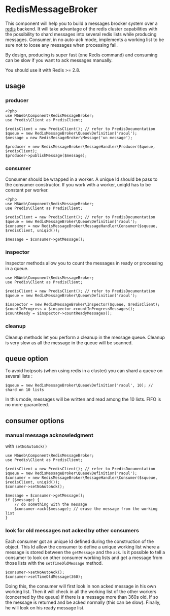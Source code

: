 # RedisMessageBroker

This component will help you to build a messages brocker system over a [redis](redis.io) backend. It will take advantage of the redis cluster capabilities with the possibility to shard messages into several redis lists while producing messages. Consumer, in no auto-ack mode, implements a working list to be sure not to loose any messages when processing fail. 
 
By design, producing is super fast (one Redis command) and consuming can be slow if you want to ack messages manually.
 
You should use it with Redis >= 2.8.

## usage 

### producer

```
<?php
use M6Web\Component\RedisMessageBroker;
use Predis\Client as PredisClient;

$redisClient = new PredisClient(); // refer to PredisDocumentation
$queue = new RedisMessageBroker\Queue\Definition('raoul');
$message = new RedisMessageBroker\Message('un message');

$producer = new RedisMessageBroker\MessageHandler\Producer($queue, $redisClient);
$producer->publishMessage($message);

```

### consumer

Consumer should be wrapped in a worker. A unique Id should be pass to the consumer constructor. If you work with a worker, uniqId has to be constant per worker.

```
<?php
use M6Web\Component\RedisMessageBroker;
use Predis\Client as PredisClient;

$redisClient = new PredisClient(); // refer to PredisDocumentation
$queue = new RedisMessageBroker\Queue\Definition('raoul');
$consumer = new RedisMessageBroker\MessageHandler\Consumer($squeue, $redisClient, uniqid());

$message = $consumer->getMessage();

```

### inspector

Inspector methods allow you to count the messages in ready or processing in a queue.

```
use M6Web\Component\RedisMessageBroker;
use Predis\Client as PredisClient;

$redisClient = new PredisClient(); // refer to PredisDocumentation
$queue = new RedisMessageBroker\Queue\Definition('raoul');

$inspector = new RedisMessageBroker\Inspector($queue, $redisClient);
$countInProgress = $inspector->countInProgressMessages();
$countReady = $inspector->countReadyMessages();
```

### cleanup

Cleanup methods let you perform a cleanup in the message queue. Cleanup is very slow as all the message in the queue will be scanned. 

## queue option

To avoid hotpsots (when using redis in a cluster) you can shard a queue on several lists : 

```
$queue = new RedisMessageBroker\Queue\Definition('raoul', 10); // shard on 10 lists
```

In this mode, messages will be written and read among the 10 lists. FIFO is no more guaranteed.

## consumer options 

### manual message acknowledgment

with `setNoAutoAck()`


```
use M6Web\Component\RedisMessageBroker;
use Predis\Client as PredisClient;

$redisClient = new PredisClient(); // refer to PredisDocumentation
$queue = new RedisMessageBroker\Queue\Definition('raoul');
$consumer = new RedisMessageBroker\MessageHandler\Consumer($squeue, $redisClient, uniqid());
$consumer->setNoAutoAck();

$message = $consumer->getMessage();
if ($message) {
    // do something with the message
    $consumer->ack($message); // erase the message from the working list
}
```

### look for old messages not acked by other consumers

Each consumer got an unique Id defined during the construction of the object. This Id allow the consumer to define a unique working list where a message is stored between the `getMessage` and the `ack`.
Is it possible to tell a consumer to look on other consumer working lists and get a message from those lists with the `setTimeOldMessage` method. 
 
 ```
 $consumer->setNoAutoAck();
 $consumer->setTimeOldMessage(360);
 ```
 
Doing this, the consumer will first look in non acked message in his own working list. Then it will check in all the working list of the other workers (concerned by the queue) if there is a message more than 360s old. If so the message is returned and be acked normally (this can be slow). Finally, he will look on his ready message list.

